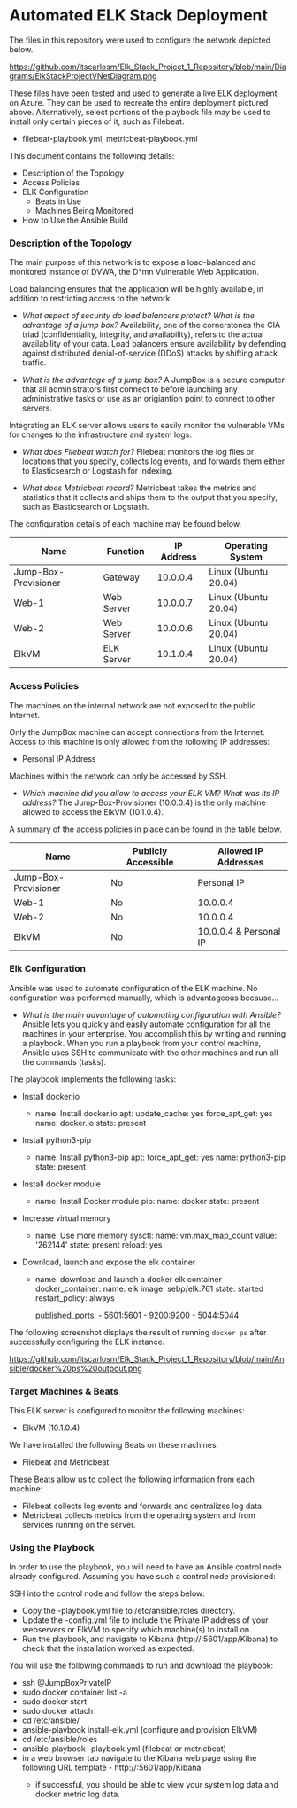 # Automated ELK Stack Deployment

The files in this repository were used to configure the network depicted below.

https://github.com/itscarlosm/Elk_Stack_Project_1_Repository/blob/main/Diagrams/ElkStackProjectVNetDiagram.png

These files have been tested and used to generate a live ELK deployment on Azure. They can be used to recreate the entire deployment pictured above. Alternatively, select portions of the playbook file may be used to install only certain pieces of it, such as Filebeat.

  - filebeat-playbook.yml, metricbeat-playbook.yml

This document contains the following details:
- Description of the Topology
- Access Policies
- ELK Configuration
  - Beats in Use
  - Machines Being Monitored
- How to Use the Ansible Build


### Description of the Topology

The main purpose of this network is to expose a load-balanced and monitored instance of DVWA, the D*mn Vulnerable Web Application.

Load balancing ensures that the application will be highly available, in addition to restricting access to the network.

- _What aspect of security do load balancers protect? What is the advantage of a jump box?_
    Availability, one of the cornerstones the CIA triad (confidentiality, integrity, and availability), refers to the actual availability of your data. Load balancers ensure availability by defending against distributed denial-of-service (DDoS) attacks by shifting attack traffic. 

- _What is the advantage of a jump box?_
    A JumpBox is a secure computer that all administrators first connect to before launching any administrative tasks or use as an origiantion point to connect to other servers.

Integrating an ELK server allows users to easily monitor the vulnerable VMs for changes to the infrastructure and system logs.

- _What does Filebeat watch for?_
    Filebeat monitors the log files or locations that you specify, collects log events, and forwards them either to Elasticsearch or Logstash for indexing.

- _What does Metricbeat record?_
     Metricbeat takes the metrics and statistics that it collects and ships them to the output that you specify, such as Elasticsearch or Logstash.

The configuration details of each machine may be found below.

| Name                 | Function   | IP Address | Operating System     |
|----------------------|------------|------------|----------------------|
| Jump-Box-Provisioner | Gateway    | 10.0.0.4   | Linux (Ubuntu 20.04) |
| Web-1                | Web Server | 10.0.0.7   | Linux (Ubuntu 20.04) |
| Web-2                | Web Server | 10.0.0.6   | Linux (Ubuntu 20.04) |
| ElkVM                | ELK Server | 10.1.0.4   | Linux (Ubuntu 20.04) |

### Access Policies

The machines on the internal network are not exposed to the public Internet. 

Only the JumpBox machine can accept connections from the Internet. Access to this machine is only allowed from the following IP addresses:
- Personal IP Address

Machines within the network can only be accessed by SSH.
- _Which machine did you allow to access your ELK VM? What was its IP address?_
    The Jump-Box-Provisioner (10.0.0.4) is the only machine allowed to access the ElkVM (10.1.0.4).

A summary of the access policies in place can be found in the table below.

| Name                | Publicly Accessible | Allowed IP Addresses  |
|---------------------|---------------------|-----------------------|
| Jump-Box-Provisioner| No                  | Personal  IP          |
| Web-1               | No                  | 10.0.0.4              |
| Web-2               | No                  | 10.0.0.4              |
| ElkVM               | No                  | 10.0.0.4 & Personal IP|

### Elk Configuration

Ansible was used to automate configuration of the ELK machine. No configuration was performed manually, which is advantageous because...
- _What is the main advantage of automating configuration with Ansible?_
      Ansible lets you quickly and easily automate configuration for all the machines in your enterprise. You accomplish this by writing and running a playbook. When you run a playbook from your control machine, Ansible uses SSH to communicate with the other machines and run all the commands (tasks).

The playbook implements the following tasks:
- Install docker.io
 
    - name: Install docker.io
      apt:
        update_cache: yes
        force_apt_get: yes
        name: docker.io
        state: present

- Install python3-pip

    - name: Install python3-pip
      apt:
        force_apt_get: yes
        name: python3-pip
        state: present

- Install docker module

    - name: Install Docker module
      pip:
        name: docker
        state: present

- Increase virtual memory

    - name: Use more memory
      sysctl:
        name: vm.max_map_count
        value: '262144'
        state: present
        reload: yes

- Download, launch and expose the elk container

    - name: download and launch a docker elk container
      docker_container:
        name: elk
        image: sebp/elk:761
        state: started
        restart_policy: always
        
        published_ports:
          -  5601:5601
          -  9200:9200
          -  5044:5044

The following screenshot displays the result of running `docker ps` after successfully configuring the ELK instance.

https://github.com/itscarlosm/Elk_Stack_Project_1_Repository/blob/main/Ansible/docker%20ps%20outpout.png

### Target Machines & Beats
This ELK server is configured to monitor the following machines:
- ElkVM (10.1.0.4)

We have installed the following Beats on these machines:
- Filebeat and Metricbeat

These Beats allow us to collect the following information from each machine:
- Filebeat collects log events and forwards and centralizes log data.
- Metricbeat collects metrics from the operating system and from services running on the server.  

### Using the Playbook
In order to use the playbook, you will need to have an Ansible control node already configured. Assuming you have such a control node provisioned: 

SSH into the control node and follow the steps below:
- Copy the <name>-playbook.yml file to /etc/ansible/roles directory.
- Update the <name>-config.yml file to include the Private IP address of your webservers or ElkVM to specify which machine(s) to install on.
- Run the playbook, and navigate to Kibana (http://<YourElkVMPublicIP>:5601/app/Kibana) to check that the installation worked as expected.


You will use the following commands to run and download the playbook:
- ssh <username>@JumpBoxPrivateIP
- sudo docker container list -a
- sudo docker start <container name>
- sudo docker attach <container name>
- cd /etc/ansible/ 
- ansible-playbook install-elk.yml (configure and provision ElkVM)
- cd /etc/ansible/roles
- ansible-playbook <playbook name>-playbook.yml (filebeat or metricbeat)
- in a web browser tab navigate to the Kibana web page using the following URL template - http://<YourElkVMPublicIP>:5601/app/Kibana
  - if successful, you should be able to view your system log data and docker metric log data.
